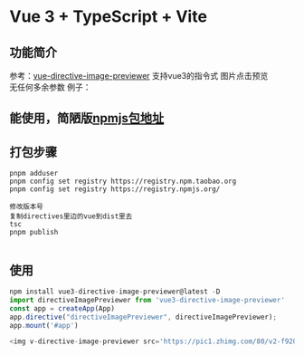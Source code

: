 # Vue 3 + TypeScript + Vite

## 功能简介

参考：[vue-directive-image-previewer](https://github.com/wszxdhr/vue-directive-image-previewer)
支持vue3的指令式 图片点击预览  
无任何多余参数
例子：  

## 能使用，简陋版[npmjs包地址](https://www.npmjs.com/package/vue3-directive-image-previewer)

## 打包步骤

```node
pnpm adduser
pnpm config set registry https://registry.npm.taobao.org
pnpm config set registry https://registry.npmjs.org/

修改版本号
复制directives里边的vue到dist里去
tsc
pnpm publish


```

## 使用

```js
npm install vue3-directive-image-previewer@latest -D
import directiveImagePreviewer from 'vue3-directive-image-previewer'
const app = createApp(App)
app.directive("directiveImagePreviewer", directiveImagePreviewer);
app.mount('#app')

<img v-directive-image-previewer src='https://pic1.zhimg.com/80/v2-f920346b7269e801ab93dc87e0e18ba4_720w.jpg?source=1940ef5c' />
```
